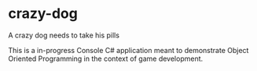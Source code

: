 # crazy-dog
A crazy dog needs to take his pills

This is a in-progress Console C# application meant to demonstrate Object Oriented Programming in the context of game development.

